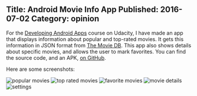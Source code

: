 Title: Android Movie Info App
Published: 2016-07-02
Category: opinion
---
For the [Developing Android Apps][android-udacity] course on Udacity, I
have made an app that displays information about popular and top-rated
movies. It gets this information in JSON format from [The Movie DB][tmdb]. This
app also shows details about specific movies, and allows the user to mark
favorites. You can find the source code, and an APK, [on GitHub][github-source].

Here are some screenshots:

![popular movies](http://jtmaher2.github.io/assets/img/movie-info-app-1.png)
![top rated movies](http://jtmaher2.github.io/assets/img/movie-info-app-2.png)
![favorite movies](http://jtmaher2.github.io/assets/img/movie-info-app-3.png)
![movie details](http://jtmaher2.github.io/assets/img/movie-info-app-4.png)
![settings](http://jtmaher2.github.io/assets/img/movie-info-app-5.png)



[android-udacity]: https://www.udacity.com/course/developing-android-apps--ud853
[tmdb]: https://www.themoviedb.org/
[github-source]: https://github.com/JTMaher2/Movie-Info-App